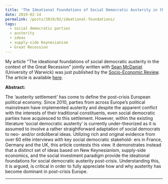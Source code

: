 ```yaml
---
title: 'The Ideational Foundations of Social Democratic Austerity in the Context of the Great Recession'
date: 2019-02-14
permalink: /posts/2019/02/ideational-foundations/
tags:
  - social democratic parties
  - austerity
  - ideas
  - supply-side Keynesianism
  - Great Recession
---
```


My article "The ideational foundations of social democratic austerity in the context of the Great Recession" jointly written with [Sean McDaniel](https://warwick.ac.uk/fac/soc/pais/people/mcdaniel/) (University of Warwick) was just published by the [Socio-Economic Review](https://academic.oup.com/ser). The article is available [here](https://academic.oup.com/ser/advance-article-abstract/doi/10.1093/ser/mwz001/5320344).

**Abstract:**

The ‘austerity settlement’ has come to define the post-crisis European political economy. Since 2010, parties from across Europe’s political mainstream have implemented austerity and despite the apparent conflict with the interests of their traditional constituents, even social democratic parties have acquiesced to this settlement. However, within the existing literature ‘social democratic austerity’ is currently under-theorized as it is assumed to involve a rather straightforward adaptation of social democrats to neo- and/or ordoliberal ideas. Utilizing rich and original evidence from over 60 elite interviews with key social democratic stakehold- ers in France, Germany and the UK, this article contests this view. It demonstrates instead that a distinct set of ideas based on New Keynesianism, supply-side economics, and the social investment paradigm provide the ideational foundations for social democratic austerity post-crisis. Understanding this, it is argued, is critical in order to fully appreciate how and why austerity has become dominant in post-crisis Europe.

------